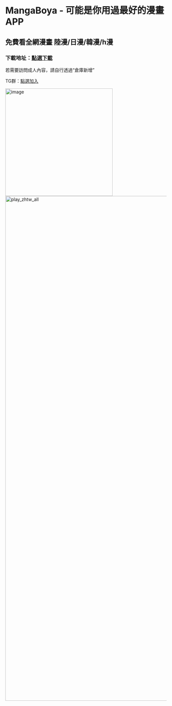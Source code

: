 # MangaBoya - 可能是你用過最好的漫畫APP
## 免費看全網漫畫 陸漫/日漫/韓漫/h漫

### 下載地址：[點選下載](https://github.com/MangaBoya/mangaboya.github.io/releases)

若需要訪問成人內容，請自行透過“倉庫新增”

TG群：[點選加入](https://t.me/mangaboya)

<img width="335" alt="image" src="https://github.com/user-attachments/assets/ce14c674-ea2e-4038-aa17-ade5af4fb427" />

<img width="1573" alt="play_zhtw_all" src="https://github.com/user-attachments/assets/0460328a-c29b-4a45-b4a6-4edcac6e9f98" />
